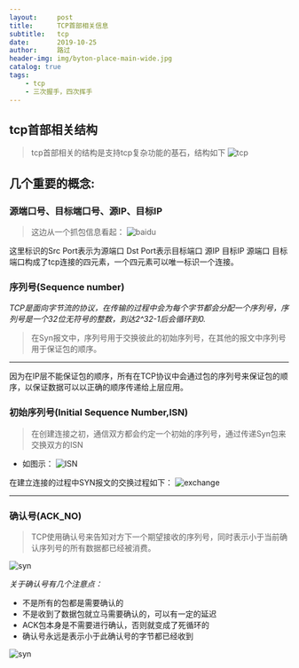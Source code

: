 ```yaml
---
layout:     post
title:      TCP首部相关信息
subtitle:   tcp
date:       2019-10-25
author:     路过
header-img: img/byton-place-main-wide.jpg
catalog: true
tags:
    - tcp
    - 三次握手，四次挥手
---
```

## tcp首部相关结构
> tcp首部相关的结构是支持tcp复杂功能的基石，结构如下
![tcp](http://reader-note.oss-cn-beijing.aliyuncs.com/QQ%E6%88%AA%E5%9B%BE20191025163303.png?Expires=1572000912&OSSAccessKeyId=TMP.hgTUhjWfy1u3mdtqr4sjczzBvBAQXvS6KxNHfpiDsaCQxyeuZweTyeN1RzYmaKJcra9sc6PiKqhaxNajGK81RXbY6J6PCzjGqcQeq12z3KyfEf9pRGdGJDSxfi5tbM.tmp&Signature=NW%2Bfpa6hte79l/vINh9sutLK%2Bok%3D)

## 几个重要的概念:
### 源端口号、目标端口号、源IP、目标IP
> 这边从一个抓包信息看起：
![baidu](http://reader-note.oss-cn-beijing.aliyuncs.com/%E7%99%BE%E5%BA%A6%E6%8A%93%E5%8C%85%E4%BF%A1%E6%81%AF.png?Expires=1572000949&OSSAccessKeyId=TMP.hgTUhjWfy1u3mdtqr4sjczzBvBAQXvS6KxNHfpiDsaCQxyeuZweTyeN1RzYmaKJcra9sc6PiKqhaxNajGK81RXbY6J6PCzjGqcQeq12z3KyfEf9pRGdGJDSxfi5tbM.tmp&Signature=1jV1Z8Iu4HSAx6D/EJgIt0XMV9Q%3D)

这里标识的Src Port表示为源端口 Dst Port表示目标端口
源IP 目标IP 源端口 目标端口构成了tcp连接的四元素，一个四元素可以唯一标识一个连接。

### 序列号(Sequence number)
*TCP是面向字节流的协议，在传输的过程中会为每个字节都会分配一个序列号，序列号是一个32位无符号的整数，到达2^32-1后会循环到0.*

> 在Syn报文中，序列号用于交换彼此的初始序列号，在其他的报文中序列号用于保证包的顺序。

---

因为在IP层不能保证包的顺序，所有在TCP协议中会通过包的序列号来保证包的顺序，以保证数据可以以正确的顺序传递给上层应用。

### 初始序列号(Initial Sequence Number,ISN)

> 在创建连接之初，通信双方都会约定一个初始的序列号，通过传递Syn包来交换双方的ISN

* 如图示：
![ISN](http://reader-note.oss-cn-beijing.aliyuncs.com/ISN%E5%BA%8F%E5%8F%B7%E4%BA%A4%E6%8D%A2.png?OSSAccessKeyId=LTAI4Fwj3zHiMmcwKL8q1Uth&Expires=1607998072&Signature=bg6dEPNDNd08nQEMytAZnJy7%2BYo%3D)

在建立连接的过程中SYN报文的交换过程如下：
![exchange](http://reader-note.oss-cn-beijing.aliyuncs.com/%E9%93%BE%E6%8E%A5%E5%BB%BA%E7%AB%8Bsyn%E4%BA%A4%E6%8D%A2%E6%95%B0%E6%8D%AE.png?OSSAccessKeyId=LTAI4Fwj3zHiMmcwKL8q1Uth&Expires=1607998208&Signature=n4cZbaOafcK1GN4FU7Jml0UiSm0%3D)


---
### 确认号(ACK_NO)
> TCP使用确认号来告知对方下一个期望接收的序列号，同时表示小于当前确认序列号的所有数据都已经被消费。

![syn](http://reader-note.oss-cn-beijing.aliyuncs.com/ACK%E7%A1%AE%E8%AE%A4%E5%8F%B7.png?OSSAccessKeyId=LTAI4Fwj3zHiMmcwKL8q1Uth&Expires=1607998723&Signature=ZNdhAW47io5wgf1i4kat%2FhmuwFU%3D)

*关于确认号有几个注意点：*

 * 不是所有的包都是需要确认的
 * 不是收到了数据包就立马需要确认的，可以有一定的延迟
 * ACK包本身是不需要进行确认，否则就变成了死循环的
 * 确认号永远是表示小于此确认号的字节都已经收到 

 ![syn](http://reader-note.oss-cn-beijing.aliyuncs.com/ack%E7%A1%AE%E8%AE%A4.png?OSSAccessKeyId=LTAI4Fwj3zHiMmcwKL8q1Uth&Expires=1607998792&Signature=k%2BzMeja%2Binsuhr9DV4BctsDOoTU%3D)
